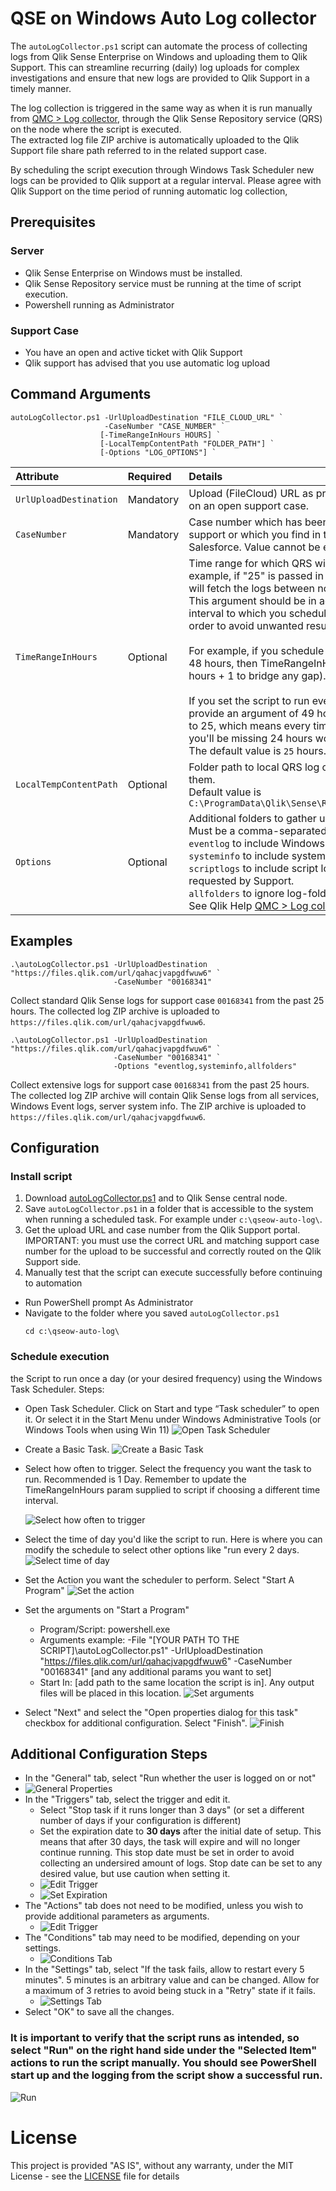 # QSE on Windows Auto Log collector

The `autoLogCollector.ps1` script can automate the process of collecting logs from Qlik Sense Enterprise on Windows and uploading them to Qlik Support. This can streamline recurring (daily) log uploads for complex investigations and ensure that new logs are provided to Qlik Support in a timely manner.  

The log collection is triggered in the same way as when it is run manually from [QMC > Log collector](https://help.qlik.com/en-US/sense-admin/Subsystems/DeployAdministerQSE/Content/Sense_DeployAdminister/QSEoW/Administer_QSEoW/Managing_QSEoW/log-collector.htm), through the Qlik Sense Repository service (QRS) on the node where the script is executed.  
The extracted log file ZIP archive is automatically uploaded to the Qlik Support file share path referred to in the related support case. 

By scheduling the script execution through Windows Task Scheduler new logs can be provided to Qlik support at a regular interval. Please agree with Qlik Support on the time period of running automatic log collection, 

## Prerequisites 
### Server
- Qlik Sense Enterprise on Windows must be installed.
- Qlik Sense Repository service must be running at the time of script execution.
- Powershell running as Administrator
### Support Case
- You have an open and active ticket with Qlik Support
- Qlik support has advised that you use automatic log upload

## Command Arguments
```
autoLogCollector.ps1 -UrlUploadDestination "FILE_CLOUD_URL" `
                     -CaseNumber "CASE_NUMBER" `
                    [-TimeRangeInHours HOURS] `
                    [-LocalTempContentPath "FOLDER_PATH"] `
                    [-Options "LOG_OPTIONS"] `
```

| Attribute                | Required   | Details                                          |
| :---                     | :---       | :---
| `UrlUploadDestination`   | Mandatory  | Upload (FileCloud) URL as provided by Qlik Support on an open support case.  |
| `CaseNumber`             | Mandatory  | Case number which has been communicated by support or which you find in the case portal in Salesforce. Value cannot be empty. |
| `TimeRangeInHours`       | Optional   | Time range for which QRS will fetch logs. For example, if "25" is passed in as an argument, QRS will fetch the logs between now and 25 hours ago. <BR/> This argument should be in accordance with the time interval to which you schedule this script to run in order to avoid unwanted results. <BR/> <BR/>For example, if you schedule this script to run every 48 hours, then TimeRangeInHours should be 49 (48 hours + 1 to bridge any gap). <BR/> <BR/> If you set the script to run every 48 hours and do not provide an argument of 49 hours, then it will default to 25, which means every time the script executes, you'll be missing 24 hours worth of logs. <BR/> The default value is `25` hours. |
| `LocalTempContentPath`   | Optional   | Folder path to local QRS log output after collecting them. <BR/> Default value is `C:\ProgramData\Qlik\Sense\Repository\TempContent\` |
| `Options`                | Optional   | Additional folders to gather upon log collection. <BR/> Must be a comma-separated value of options:<BR/>`eventlog` to include Windows event logs.<BR/>`systeminfo` to include system information. <BR/>`scriptlogs` to include script log files. Only use if requested by Support.  <BR/>`allfolders` to ignore log-folder filter and export all. <BR/> See Qlik Help [QMC > Log collector](https://help.qlik.com/en-US/sense-admin/Subsystems/DeployAdministerQSE/Content/Sense_DeployAdminister/QSEoW/Administer_QSEoW/Managing_QSEoW/log-collector.htm) for more details. |

## Examples

```
.\autoLogCollector.ps1 -UrlUploadDestination "https://files.qlik.com/url/qahacjvapgdfwuw6" `
                       -CaseNumber "00168341"
```

Collect standard Qlik Sense logs for support case `00168341` from the past 25 hours. 
The collected log ZIP archive is uploaded to `https://files.qlik.com/url/qahacjvapgdfwuw6`.

```
.\autoLogCollector.ps1 -UrlUploadDestination "https://files.qlik.com/url/qahacjvapgdfwuw6" `
                       -CaseNumber "00168341" `
                       -Options "eventlog,systeminfo,allfolders"
```

Collect extensive logs for support case `00168341` from the past 25 hours. 
The collected log ZIP archive will contain Qlik Sense logs from all services, Windows Event logs, server system info.
The ZIP archive is uploaded to `https://files.qlik.com/url/qahacjvapgdfwuw6`.

## Configuration

### Install script

1. Download [autoLogCollector.ps1](https://raw.githubusercontent.com/qlik-product-success/qseow-auto-log-collector/main/autoLogCollector.ps1) and to Qlik Sense central node. 
2. Save `autoLogCollector.ps1` in a folder that is accessible to the system when running a scheduled task. For example under `c:\qseow-auto-log\`.
3. Get the upload URL and case number from the Qlik Support portal. <BR/> IMPORTANT: you must use the correct URL and matching support case number for the upload to be successful and correctly routed on the Qlik Support side.
4. Manually test that the script can execute successfully before continuing to automation
  - Run PowerShell prompt As Administrator
  - Navigate to the folder where you saved `autoLogCollector.ps1`
      ```
      cd c:\qseow-auto-log\
      ```

### Schedule execution

the Script to run once a day (or your desired frequency) using the Windows Task Scheduler.
Steps:
- Open Task Scheduler. Click on Start and type “Task scheduler” to open it. Or select it in the Start Menu under Windows Administrative Tools (or Windows Tools when using Win 11)
  ![Open Task Scheduler](/images/1.png "Open Task Scheduler")
- Create a Basic Task.
![Create a Basic Task](/images/2.png "Create a Basic Task")
- Select how often to trigger. Select the frequency you want the task to run. Recommended is 1 Day. Remember to update the TimeRangeInHours param supplied to script if choosing a different time interval.

  ![Select how often to trigger](/images/3.png "Select how often to trigger")
- Select the time of day you'd like the script to run. Here is where you can modify the schedule to select other options like "run every 2 days.
  ![Select time of day](/images/4.png "Select time of day to run")
- Set the Action you want the scheduler to perform. Select "Start A Program"
  ![Set the action](/images/5.png "Set the action")
- Set the arguments on "Start a Program"
    - Program/Script: powershell.exe
    - Arguments example: -File "[YOUR PATH TO THE SCRIPT]\autoLogCollector.ps1" -UrlUploadDestination "https://files.qlik.com/url/qahacjvapgdfwuw6" -CaseNumber "00168341" [and any additional params you want to set]
    - Start In: [add path to the same location the script is in]. Any output files will be placed in this location.
![Set arguments](/images/6.png "Set the action")

- Select "Next" and select the "Open properties dialog for this task" checkbox for additional configuration. Select "Finish".
![Finish](/images/7.png "Finish")


## Additional Configuration Steps
- In the "General" tab, select "Run whether the user is logged on or not"
- ![General Properties](/images/8.png "General Properties")
- In the "Triggers" tab, select the trigger and edit it.
    - Select "Stop task if it runs longer than 3 days" (or set a different number of days if your configuration is different)
    - Set the expiration date to **30 days** after the initial date of setup. This means that after 30 days, the task will expire and will no longer continue running. This stop date must be set in order to avoid collecting an undersired amount of logs. Stop date can be set to any desired value, but use caution when setting it.
    -  ![Edit Trigger](/images/9.png "Edit Trigger")
    -  ![Set Expiration](/images/10.png "Set Expiration")
- The "Actions" tab does not need to be modified, unless you wish to provide additional parameters as arguments.
    -  ![Edit Trigger](/images/11.png "Edit Trigger")
- The "Conditions" tab may need to be modified, depending on your settings.
    -  ![Conditions Tab](/images/12.png "Conditions Tab")
- In the "Settings" tab, select "If the task fails, allow to restart every 5 minutes". 5 minutes is an arbitrary value and can be changed. Allow for a maximum of 3 retries to avoid being stuck in a "Retry" state if it fails.
    -  ![Settings Tab](/images/13.png "Settings Tab")
- Select "OK" to save all the changes. 

### It is important to verify that the script runs as intended, so select "Run" on the right hand side under the "Selected Item" actions to run the script manually. You should see PowerShell start up and the logging from the script show a successful run.
![Run](/images/14.png "Run")

# License
This project is provided "AS IS", without any warranty, under the MIT License - see the [LICENSE](./LICENSE) file for details
